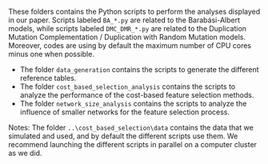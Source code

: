 These folders contains the Python scripts to perform the analyses displayed in our paper. Scripts labeled `BA_*.py` are related to the Barabási-Albert models, while scripts labeled `DMC_DMR_*.py` are related to the Duplication Mutation Complementation / Duplication with Random Mutation models. Moreover, codes are using by default the maximum number of CPU cores minus one when possible.

- The folder `data_generation` contains the scripts to generate the different reference tables.
- The folder `cost_based_selection_analysis` contains the scripts to analyze the performance of the cost-based feature selection methods.
- The folder `network_size_analysis` contains the scripts to analyze the influence of smaller networks for the feature selection process.

Notes:
The folder `..\cost_based_selection\data` contains the data that we simulated and used, and by default the different scripts use them.
We recommend launching the different scripts in parallel on a computer cluster as we did.